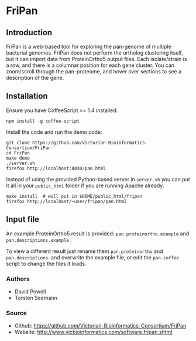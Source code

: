 # FriPan

## Introduction
FriPan is a web-based tool for exploring the pan-genome of multiple bacterial genomes. FriPan does not perform the ortholog clustering itself, but it can import data from ProteinOrtho5 output files. Each isolate/strain is a row, and there is a columnar position for each gene cluster. You can zoom/scroll through the pan-proteome, and hover over sections to see a description of the gene. 

## Installation

Ensure you have CoffeeScript >= 1.4 installed:

    npm install -g coffee-script

Install the code and run the demo code:

    git clone https://github.com/Victorian-Bioinformatics-Consortium/FriPan
    cd FriPan
    make demo
    ./server.sh
    firefox http://localhost:8030/pan.html

Instead of using the provided Python-based server in `server.sh` 
you can put it all in your `public_html` folder if you are running Apache already.

    make install  # will put in $HOME/public_html/fripan
    firefox http://localhost/~user/fripan/pan.html
    
## Input file
An example ProteinOrtho5 result is provided: `pan.proteinortho.example` and `pan.descriptions.example` .

To view a different result just rename them `pan.proteinortho` and `pan.descriptions`. and overwrite the example file, 
or edit the `pan.coffee` script to change the files it loads.

### Authors
* David Powell
* Torsten Seemann

### Source
* Github: https://github.com/Victorian-Bioinformatics-Consortium/FriPan
* Website: http://www.vicbioinformatics.com/software.fripan.shtml

